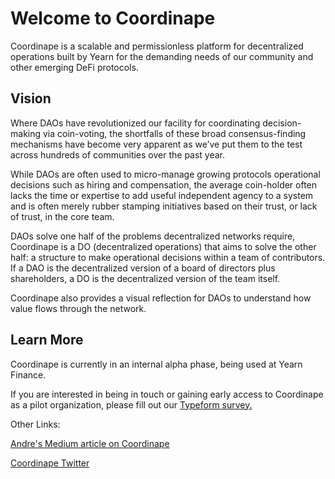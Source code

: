 # Welcome to Coordinape

Coordinape is a scalable and permissionless platform for decentralized operations built by Yearn for the demanding needs of our community and other emerging DeFi protocols. 

## Vision

Where DAOs have revolutionized our facility for coordinating decision-making via coin-voting, the shortfalls of these broad consensus-finding mechanisms have become very apparent as we’ve put them to the test across hundreds of communities over the past year. 

While DAOs are often used to micro-manage growing protocols operational decisions such as hiring and compensation, the average coin-holder often lacks the time or expertise to add useful independent agency to a system and is often merely rubber stamping initiatives based on their trust, or lack of trust, in the core team. 

DAOs solve one half of the problems decentralized networks require, Coordinape is a DO (decentralized operations) that aims to solve the other half: a structure to make operational decisions within a team of contributors. If a DAO is the decentralized version of a board of directors plus shareholders, a DO is the decentralized version of the team itself.

Coordinape also provides a visual reflection for DAOs to understand how value flows through the network.  

## Learn More

Coordinape is currently in an internal alpha phase, being used at Yearn Finance.  

If you are interested in being in touch or gaining early access to Coordinape as a pilot organization, please fill out our <a href="https://yearnfinance.typeform.com/to/egGYEbrC" target="_blank">Typeform survey.</a>


Other Links:

<a href="https://medium.com/iearn/decentralized-payroll-management-for-daos-b2252160c543" target="_blank">Andre's Medium article on Coordinape</a>

<a href="https://twitter.com/coordinape" target="_blank">Coordinape Twitter</a>

